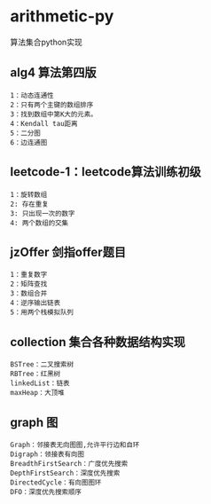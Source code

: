 # arithmetic-py
算法集合python实现

## alg4 算法第四版
    1：动态连通性
    2：只有两个主键的数组排序
    3：找到数组中第K大的元素。
    4：Kendall tau距离
    5：二分图
    6：边连通图

## leetcode-1：leetcode算法训练初级
    1：旋转数组
    2: 存在重复
    3: 只出现一次的数字
    4: 两个数组的交集

## jzOffer 剑指offer题目
    1：重复数字
    2：矩阵查找
    3：数组合并
    4：逆序输出链表
    5：用两个栈模拟队列

## collection 集合各种数据结构实现
    BSTree：二叉搜索树
    RBTree：红黑树
    linkedList：链表
    maxHeap：大顶堆

## graph 图
    Graph：邻接表无向图图,允许平行边和自环
    Digraph：领接表有向图
    BreadthFirstSearch：广度优先搜索
    DepthFirstSearch：深度优先搜索
    DirectedCycle：有向图图环
    DFO：深度优先搜索顺序
